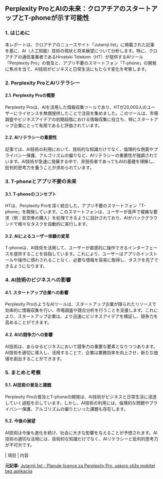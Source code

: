 ## Perplexity ProとAIの未来：クロアチアのスタートアップとT-phoneが示す可能性

### 1. はじめに

本レポートは、クロアチアのニュースサイト「Jutarnji list」に掲載された記事を基に、AI（人工知能）技術の現状と将来展望について分析します。特に、クロアチアの通信事業者であるHrvatski Telekom（HT）が提供するAIツール「Perplexity Pro」の普及と、アプリ不要のスマートフォン「T-phone」の開発に焦点を当て、AI技術がビジネスと日常生活にもたらす変化を考察します。

### 2. Perplexity ProとAIリテラシー

#### 2.1. Perplexity Proの概要

Perplexity Proは、AIを活用した情報収集ツールであり、HTが20,000人のユーザーにライセンスを無償提供したことで注目を集めました。このツールは、市場調査やビジネスアイデアの初期段階における情報収集に役立ち、特にスタートアップ企業にとって有用であると評価されています。

#### 2.2. AIリテラシーの重要性

記事では、AI技術の利用において、技術的な知識だけでなく、倫理的な側面やプライバシー保護、アルゴリズムの偏りなど、AIリテラシーの重要性が強調されています。AI技術が急速に発展する中で、非技術者であってもAIの基礎を理解し、批判的思考力を養うことが求められています。

### 3. T-phoneとアプリ不要の未来

#### 3.1. T-phoneのコンセプト

HTは、Perplexity Proを深く統合した、アプリ不要のスマートフォン「T-phone」を開発しています。このスマートフォンは、ユーザーが音声で複雑な要求（例：航空券の購入）を処理できるように設計されており、AIがバックグラウンドで様々なタスクを自動的に実行します。

#### 3.2. AIによるユーザー体験の変革

T-phoneは、AI技術を活用して、ユーザーが直感的に操作できるインターフェースを提供することを目指しています。これにより、ユーザーはアプリのインストールや操作に煩わされることなく、必要な情報を容易に取得し、タスクを完了できるようになります。

### 4. AI技術のビジネスへの影響

#### 4.1. スタートアップ企業への影響

Perplexity ProのようなAIツールは、スタートアップ企業が限られたリソースで効率的に情報収集を行い、市場調査や競合分析を行うことを支援します。これにより、スタートアップ企業は、より迅速にビジネスアイデアを検証し、競争力を高めることができます。

#### 4.2. AIの競争力への影響

AI技術は、あらゆるビジネスにおいて競争力の重要な要素となりつつあります。AI技術を適切に導入し、活用することで、企業は業務効率を向上させ、新たな価値を創出することができます。

### 5. まとめと考察

#### 5.1. AI技術の普及と課題

Perplexity Proの普及とT-phoneの開発は、AI技術がビジネスと日常生活に浸透していく過程を示しています。しかし、AI技術の利用には、倫理的な問題やプライバシー保護、アルゴリズムの偏りといった課題も存在します。

#### 5.2. 今後の展望

AI技術は今後も進化を続け、社会に大きな影響を与えることが予想されます。AI技術の適切な活用には、技術的な知識だけでなく、AIリテラシーと批判的思考力が不可欠です。

| 項目 | 内容 

**元記事:** [Jutarnji list - Planule licence za Perplexity Pro, uskoro stiže mobitel bez aplikacija](https://novac.jutarnji.hr/novac/platforma/planule-licence-za-perplexity-pro-uskoro-stize-mobitel-bez-aplikacija-15569158)